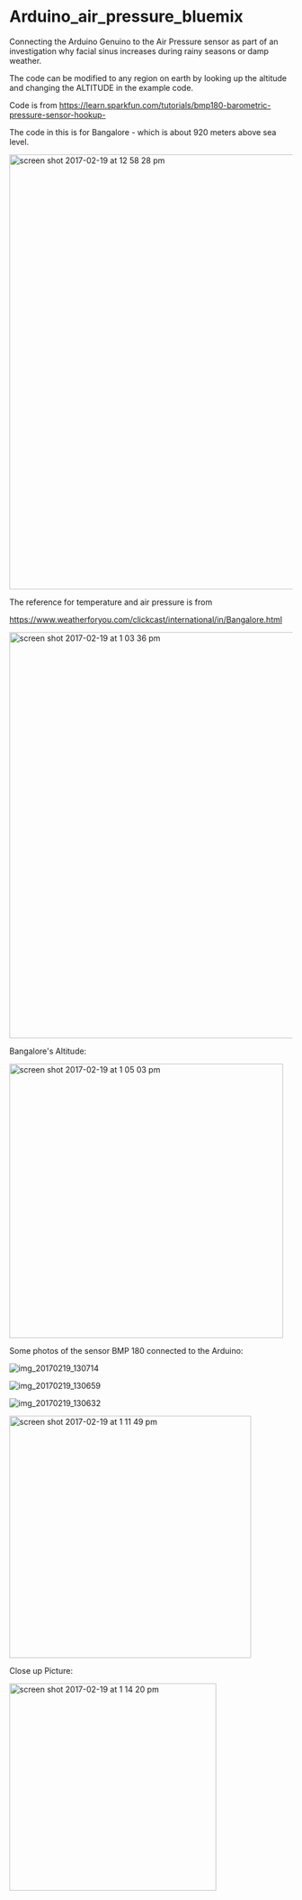 # Arduino_air_pressure_bluemix


Connecting the Arduino Genuino to the Air Pressure sensor as part of an investigation why facial sinus increases during rainy seasons or damp weather.

The code can be modified to any region on earth by looking up the altitude and changing the ALTITUDE in the example code.


Code is from 
https://learn.sparkfun.com/tutorials/bmp180-barometric-pressure-sensor-hookup-


The code in this is for Bangalore - which is about 920 meters above sea level.

<img width="772" alt="screen shot 2017-02-19 at 12 58 28 pm" src="https://cloud.githubusercontent.com/assets/14288989/23100283/26fb4a02-f6a3-11e6-9c07-5b825cec8511.png">


The reference for temperature and air pressure is from 

https://www.weatherforyou.com/clickcast/international/in/Bangalore.html


<img width="721" alt="screen shot 2017-02-19 at 1 03 36 pm" src="https://cloud.githubusercontent.com/assets/14288989/23100308/e240065e-f6a3-11e6-9e94-1acf4e9113e7.png">

Bangalore's Altitude:


<img width="487" alt="screen shot 2017-02-19 at 1 05 03 pm" src="https://cloud.githubusercontent.com/assets/14288989/23100315/10106b0a-f6a4-11e6-905e-f15449114ecd.png">



Some photos of the sensor BMP 180 connected to the Arduino:

![img_20170219_130714](https://cloud.githubusercontent.com/assets/14288989/23100356/14da3930-f6a5-11e6-9a04-2588ae4aec93.jpg)

![img_20170219_130659](https://cloud.githubusercontent.com/assets/14288989/23100358/151a2856-f6a5-11e6-85a0-76d9d4ac2114.jpg)

![img_20170219_130632](https://cloud.githubusercontent.com/assets/14288989/23100357/151998be-f6a5-11e6-9734-c20b69ee9260.jpg)

<img width="430" alt="screen shot 2017-02-19 at 1 11 49 pm" src="https://cloud.githubusercontent.com/assets/14288989/23100360/18004622-f6a5-11e6-8d1a-3b66e8e45780.png">


Close up Picture:

<img width="368" alt="screen shot 2017-02-19 at 1 14 20 pm" src="https://cloud.githubusercontent.com/assets/14288989/23100405/d4b3db6c-f6a5-11e6-91c1-77af9239fdf2.png">
